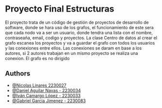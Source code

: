 # Proyecto Final Estructuras

El proyecto trata de un código de gestión de proyectos de desarrollo de software, donde se hara uso de los grafos, el funcionamiento de este sera que cada nodo va a ser un usuario, donde tendra una lista con el nombre, contraseaña, email, codigo y proyectos. La clase Centro de datos al crear el grafo escanea los proyectos y va a guardar el grafo con todos los usuarios y las conexiones entre ellos. Las conexiones se daram en base a los autores, si 2 autores trabajan en un mismo proyecto se realiza una conexion. El grafo es no dirigido

## Authors

- [@Nicolas Linares 2230027](https://www.github.com/nicolaslinaresrojas)
- [@Daniel Aguilar Navas - 2230034](https://www.github.com/DanielAguilar27)
- [@Iván Camargo López - 2230033](https://www.github.com/popcorner893)
- [@Gabriel Garcia Jimenez - 2230083](https://www.github.com/octokatherine)
